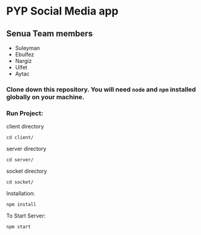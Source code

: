 # PYP Social Media app

## Senua Team members
* Suleyman
* Ebulfez
* Nargiz
* Ulfet
* Aytac

### Clone down this repository. You will need `node` and `npm` installed globally on your machine.  

### Run Project:

client directory
```
cd client/
```

server directory
```
cd server/
``` 

socket directory
```
cd socket/
``` 

Installation:

```
npm install
```  

To Start Server:

```
npm start
```  
